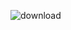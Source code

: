 ![download](https://user-images.githubusercontent.com/84085156/118524125-73f0cd00-b75b-11eb-9a16-7180fb525efb.png)
